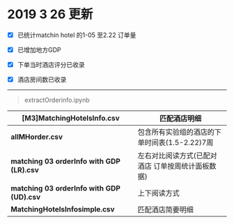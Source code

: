 # 2019 3 26 更新

- [x] 已统计matchin hotel 的1-05 至2.22 订单量
- [x] 已增加地方GDP
- [x] 下单当时酒店评分已收录
- [x] 酒店房间数已收录



---
>extractOrderinfo.ipynb



| [M3]MatchingHotelsInfo.csv                  | 匹配酒店明细                                      |
| ------------------------------------------- | ------------------------------------------------- |
| **allMHorder.csv**                          | 包含所有实验组的酒店的下单时间表(1.5-2.22)7周     |
| **matching 03 orderInfo with GDP (LR).csv** | 左右对比阅读方式(已配对酒店 订单按周统计面板数据) |
| **matching 03 orderInfo with GDP (UD).csv** | 上下阅读方式                                      |
| **MatchingHotelsInfosimple.csv**            | 匹配酒店简要明细                                  |


